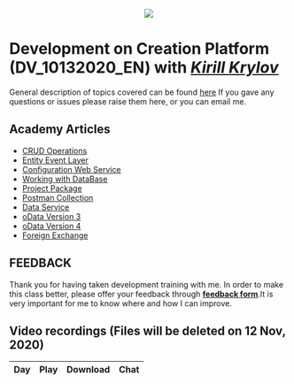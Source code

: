 <p align="center">
    <a href="https://www.creatio.com/">
            <img src="https://github.com/kirillkrylov/ImagesAndPages/wiki/Img/accelerateBannerBlue.png">
    </a>
</p>

# Development on Creation Platform (DV_10132020_EN) with _[Kirill Krylov][aboutKirill]_
General description of topics covered can be found [here][wikiTraining]
If you gave any questions or issues please raise them here, or you can email me.

## Academy Articles
- [CRUD Operations][crud]
- [Entity Event Layer][nEEL]  
- [Configuration Web Service][nConfWebService]  
- [Working with DataBase][nWWDB]  
- [Project Package][nProjectPackage]
- [Postman Collection][postManCollection]
- [Data Service][DataService]
- [oData Version 3][oData3]
- [oData Version 4][oData4]
- [Foreign Exchange][pForeignExchange]


## FEEDBACK
Thank you for having taken development training with me. In order to make this class better, please offer your feedback through **[feedback form][FeedBackForm]**.It is very important for me to know where and how I can improve.

## Video recordings (Files will be deleted on 12 Nov, 2020)
| Day      | Play           | Download          | Chat        |
|:--------:|:--------------:|:-----------------:|:------------|

<!--
| Day 1    | [Play][Day1P]  |[Download][Day1D]  |[Chat][Day1C]|
| Day 2    | [Play][Day2P]  |[Download][Day2D]  |[Chat][Day2C]|

-->



<!-- Named Links-->
[pForeignExchange]: https://github.com/Academy-Creatio/ForeignExchange
[FeedBackForm]:https://forms.office.com/Pages/ResponsePage.aspx?id=-6Jce0OmhUOLOTaTQnDHFk3iHAmpFPVKqTMROu_2ZVhUQUxGSUJCRk1XUDVUQ1JVVVFENzdCWDFRUSQlQCN0PWcu
[aFeatureToggle]: https://academy.creatio.com/documents/technic-sdk/7-16/feature-toggle-mechanism-enabling-and-disabling-functions


[nConfWebService]: https://academy.creatio.com/documents/technic-sdk/7-16/creating-configuration-service
[nEEL]: https://academy.creatio.com/documents/technic-sdk/7-16/entity-event-layer
[nWWDB]: https://academy.creatio.com/documents/technic-sdk/7-16/working-database
[nProjectPackage]:https://academy.creatio.com/documents/technic-sdk/7-16/developing-source-code-file-content-project-package
[nCLio]: https://github.com/Advance-Technologies-Foundation/clio
[GitHubProfile]: https://github.com/kirillkrylov
[email]: mailto:k.krylov@creatio.com
[oData3]: https://academy.creatio.com/documents/technic-sdk/7-16/creatio-integration-odata-3-protocol
[oData4]: https://academy.creatio.com/documents/technic-sdk/7-16/creatio-integration-odata-4-protocol
[DataService]: https://academy.creatio.com/documents/technic-sdk/7-16/dataservice
[postManCollection]: https://documenter.getpostman.com/view/10204500/SztHX5Qb?version=latest
[crud]: https://academy.creatio.com/documents/technic-sdk/7-16/crud-operations
[aboutKirill]:https://github.com/Academy-Creatio/TrainingProgramm/wiki/Kirill-Krylov,-CPA
[wikiTraining]:https://github.com/Academy-Creatio/TrainingProgramm/wiki
<!-- Video Links-->

<!--
[Day1P]: https://us02web.zoom.us/rec/play/UoMgYzZeOuCImmYWuUnxWSkmtcr0BwSIYwbIrXYddEiVo-lwUPuOkDnbv2EN5GbrbRMNFsexhpG0x8I.Fbuvju363wiVaPoH
[Day1D]: https://us02web.zoom.us/rec/download/UoMgYzZeOuCImmYWuUnxWSkmtcr0BwSIYwbIrXYddEiVo-lwUPuOkDnbv2EN5GbrbRMNFsexhpG0x8I.Fbuvju363wiVaPoH
[Day1C]: https://us02web.zoom.us/rec/download/0OgLrd_xHTjPsZN7LAvZMsWg6C3YGdNOYPOQMldz4CiWyk43gQppEYXtaibADmYHlV3i7exYOiw69Ydl.kYQemcyBr8ha0dH_


[Day2P]: https://us02web.zoom.us/rec/play/ZFfSe6HwNM3IYGyb9RyRpx0lIjw2ysm8L9KyRnKHPSQ9AP9HoUh0JF_-aAhLqZr95a4OzPkNxncH-jHk.vNsKKEnApMUVgUTB
[Day2D]: https://us02web.zoom.us/rec/download/ZFfSe6HwNM3IYGyb9RyRpx0lIjw2ysm8L9KyRnKHPSQ9AP9HoUh0JF_-aAhLqZr95a4OzPkNxncH-jHk.vNsKKEnApMUVgUTB
[Day2C]: https://us02web.zoom.us/rec/download/057pYa3UFhuz0jdfW5fz2ZKpyp3iwaZFJ5Q8Bz_WXNMIm1-ah41hsNJTnt8FGdaMj2lvklyH-pTYAz-w.6vbxT0k-Nch1rKpW

-->
